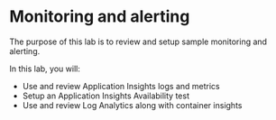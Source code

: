 # Monitoring and alerting

The purpose of this lab is to review and setup sample monitoring and alerting. 

In this lab, you will:
- Use and review Application Insights logs and metrics
- Setup an Application Insights Availability test
- Use and review Log Analytics along with container insights
